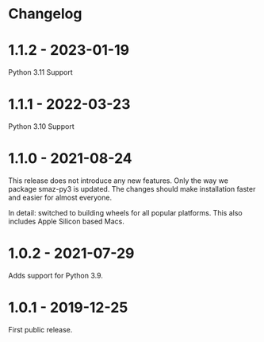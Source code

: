 # Changelog

# 1.1.2 - 2023-01-19

Python 3.11 Support

# 1.1.1 - 2022-03-23

Python 3.10 Support

# 1.1.0 - 2021-08-24

This release does not introduce any new features. Only the way we package smaz-py3 is
updated. The changes should make installation faster and easier for almost everyone.

In detail: switched to building wheels for all popular platforms. This also includes 
Apple Silicon based Macs.

# 1.0.2 - 2021-07-29

Adds support for Python 3.9.

# 1.0.1 - 2019-12-25

First public release.
